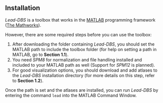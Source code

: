 ## Installation

_Lead-DBS_ is a toolbox that works in the [MATLAB](http://www.mathworks.de/products/matlab/) programming framework ([The Mathworks](http://www.mathworks.com/)).

However, there are some required steps before you can use the toolbox:

1. After downloading the folder containing _Lead-DBS_, you should set the MATLAB path to include the toolbox folder (for help on setting a path in MATLAB, go to **Section 1.1**).
2. You need _SPM8_ for normalization and file handling installed and included to your MATLAB path as well (Support for _SPM12_ is planned).
3. For good visualization options, you should download and add atlases to the _Lead-DBS_ installation directory (for more details on this step, refer to **Section 1.2**).


Once the path is set and the atlases are installed, you can run _Lead-DBS_ by entering the command `lead` into the MATLAB Command Window.


